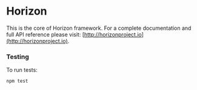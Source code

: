 # Horizon

This is the core of Horizon framework. For a complete documentation and full API reference please visit: [http://horizonproject.io](http://horizonproject.io).

### Testing

To run tests:

```bash
npm test
```
